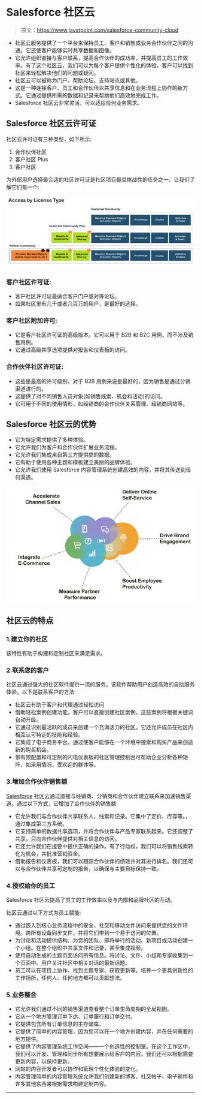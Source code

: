 # Salesforce 社区云

> 原文：<https://www.javatpoint.com/salesforce-community-cloud>

*   社区云服务提供了一个平台来保持员工、客户和销售或业务合作伙伴之间的沟通。它还使客户能够实时共享数据和图像。
*   它允许组织直接与客户联系，提高合作伙伴的成功率，并提高员工的工作效率。有了这个社区云，我们可以为每个客户提供个性化的体验。客户可以找到社区来轻松解决他们的问题或疑问。
*   社区云可以被称为门户、帮助论坛、支持站点或其他。
*   这是一种连接客户、员工和合作伙伴以共享信息和在业务流程上协作的新方式。它通过提供所需的数据和记录来帮助他们高效地完成工作。
*   Salesforce 社区云非常灵活，可以适应任何业务需求。

## Salesforce 社区云许可证

社区云许可证有三种类型，如下所示:

1.  合作伙伴社区
2.  客户社区 Plus
3.  客户社区

为外部用户选择最合适的社区许可证是社区项目最具挑战性的任务之一。让我们了解它们每一个:

![Salesforce Community Cloud](img/023d9309534854cc6a0145a2b8446850.png)

### 客户社区许可证:

*   客户社区许可证最适合客户门户或对等论坛。
*   如果社区里有几千或者几百万的用户，是最好的选择。

### 客户社区附加许可:

*   它是客户社区许可证的高级版本。它可以用于 B2B 和 B2C 用例，而不涉及销售用例。
*   它通过高级共享选项提供对报告和仪表板的访问。

### 合作伙伴社区许可证:

*   这些是最高的许可级别，对于 B2B 用例来说是最好的，因为销售是通过分销渠道进行的。
*   这提供了对不同销售人员对象(如销售线索、机会和活动)的访问。
*   它可用于不同的使用情形，如经销商的合作伙伴关系管理、经销商网站等。

## Salesforce 社区云的优势

*   它为特定需求提供了多种体验。
*   它允许我们为客户和合作伙伴扩展业务流程。
*   它允许我们集成来自第三方提供商的数据。
*   它有助于使用各种主题和模板建立美丽的品牌体验。
*   它允许我们使用 Salesforce 内容管理系统创建高效的内容，并将其传送到任何渠道。

![Salesforce Community Cloud](img/101a69d1ad8801399cc21a7cb1862664.png)

## 社区云的特点

### 1.建立你的社区

该特性有助于构建和定制社区来满足需求。

### 2.联系您的客户

社区云通过强大的社区软件提供一流的服务。该软件帮助用户创造高效的自助服务体验。以下是联系客户的方法:

*   社区云有助于客户和代理通过轻松访问
*   借助轻松案例创建功能，客户可以直接创建社区案例，这些案例将根据关键词自动升级。
*   它通过识别最活跃的成员来创建一个充满活力的社区。它还允许成员在社区内相互认可特定的技能和经验。
*   它集成了电子商务平台，通过使客户能够在一个环境中搜索和购买产品来创造新的购买机会。
*   带有预配置和可定制的闪电仪表板的社区管理控制台可帮助企业分析各种矩阵，如采用情况、受欢迎的群体等。

### 3.增加合作伙伴销售额

[Salesforce](https://www.javatpoint.com/salesforce) 社区云通过直接与经销商、分销商和合作伙伴建立联系来加速销售渠道。通过以下方式，它增加了合作伙伴的销售额:

*   它允许我们与合作伙伴共享联系人、线索和记录。它集中了定价、库存等。，通过集成第三方系统。
*   它支持简单的数据共享选项，并将合作伙伴与产品专家联系起来。它还调整了共享，只向合作伙伴提供对相关信息的访问。
*   它还允许我们在提要中提供正确的操作。有了行动权，我们可以将销售线索转化为机会，并批准营销资金。
*   借助报告和仪表板，我们可以跟踪合作伙伴的绩效并对其进行排名。我们还可以与合作伙伴共享可定制的报告，以确保与主要目标保持一致。

### 4.授权给你的员工

Salesforce 社区云提高了员工的工作效率以及与内部和品牌社区的互动。

社区云通过以下方式为员工赋能:

*   通过嵌入到核心业务流程中的安全、社交和移动文件访问来提供您的文件环境。跨所有设备同步文件，并将它们带到一个易于访问的位置。
*   为讨论和活动提供结构。为您的团队、即将举行的活动、新项目或活动创建一个小组。在整个组织中共享文件和记录，甚至集成视频。
*   使用自动生成的主题页面访问所有信息。将讨论、文件、小组和专家收集到一个页面中。用户关注社区中相关对话的最新话题。
*   员工可以在项目上协作、找到主题专家、获取更新等。培养一个更具创新性的工作场所，任何人、任何地方都可以贡献想法。

### 5.业务整合

*   它允许我们通过不同的销售渠道查看整个订单生命周期的全局视图。
*   它从一个地方管理订单下达、订单履行和订单交付。
*   它提供包含所有订单信息的主存储库。
*   它提供了简单的内容管理，因为您可以在一个地方创建内容，并在任何需要的地方提供。
*   它提供了内容管理系统工作空间——一个创造性的控制室。在这个工作区中，我们可以开发、管理和同步所有想要展示给客户的内容。我们还可以根据需要更新内容，以保持更新。
*   网站的内容开发者可以协作和管理个性化体验的变化。
*   内容管理简单的内容管理系统允许我们创建新的博客、社交帖子、电子邮件和许多其他东西来根据需求构建定制内容。

* * *